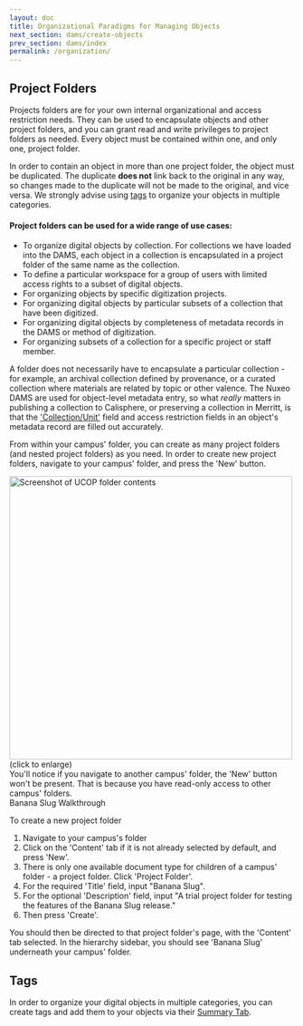 ```yaml
---
layout: doc
title: Organizational Paradigms for Managing Objects
next_section: dams/create-objects
prev_section: dams/index
permalink: /organization/
---
```


## Project Folders

Projects folders are for your own internal organizational and access restriction needs. They can be used to encapsulate objects and other project folders, and you can grant read and write privileges to project folders as needed. Every object must be contained within one, and only one, project folder.

<div class="note">In order to contain an object in more than one project folder, the object must be duplicated. The duplicate <b>does not</b> link back to the original in any way, so changes made to the duplicate will not be made to the original, and vice versa. We strongly advise using <a href="">tags</a> to organize your objects in multiple categories.</div>

#### Project folders can be used for a wide range of use cases:

  - To organize digital objects by collection. For collections we have loaded into the DAMS, each object in a collection is encapsulated in a project folder of the same name as the collection. 
  - To define a particular workspace for a group of users with limited access rights to a subset of digital objects. 
  - For organizing objects by specific digitization projects. 
  - For organizing digital objects by particular subsets of a collection that have been digitized. 
  - For organizing digital objects by completeness of metadata records in the DAMS or method of digitization. 
  - For organizing subsets of a collection for a specific project or staff member.
  
<div class="note">A folder does not necessarily have to encapsulate a particular collection - for example, an archival collection defined by provenance, or a curated collection where materials are related by topic or other valence. The Nuxeo DAMS are used for object-level metadata entry, so what <i>really</i> matters in publishing a collection to Calisphere, or preserving a collection in Merritt, is that the <a href="" class="notelink">'Collection/Unit'</a> field and access restriction fields in an object's metadata record are filled out accurately.</div>

From within your campus' folder, you can create as many project folders (and nested project folders) as you need. In order to create new project folders, navigate to your campus' folder, and press the 'New' button. 

<a class="img-popup" href="{{ site.url }}{{ site.baseurl }}/images/2_UCOP-folder.png">
  <img src="{{ site.url }}{{ site.baseurl }}/images/2_UCOP-folder.png" alt="Screenshot of UCOP folder contents" style="width: 500px">
</a>
<br>(click to enlarge)

<div class="note">You'll notice if you navigate to another campus' folder, the 'New' button won't be present. That is because you have read-only access to other campus' folders.</div>

<div class="walkthrough">Banana Slug Walkthrough</div>

To create a new project folder 

1. Navigate to your campus's folder
2. Click on the 'Content' tab if it is not already selected by default, and press 'New'.
3. There is only one available document type for children of a campus' folder - a project folder. Click 'Project Folder'. 
4. For the required 'Title' field, input "Banana Slug".
5. For the optional 'Description' field, input "A trial project folder for testing the features of the Banana Slug release." 
6. Then press 'Create'. 

<p>You should then be directed to that project folder's page, with the 'Content' tab selected. In the hierarchy sidebar, you should see 'Banana Slug' underneath your campus' folder.</p>

## Tags

In order to organize your digital objects in multiple categories, you can create tags and add them to your objects via their [Summary Tab](). 